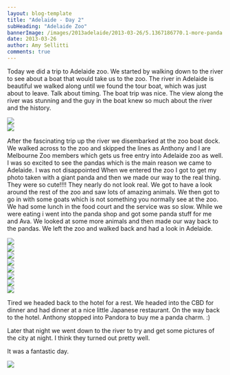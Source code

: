 ```yaml
---
layout: blog-template
title: "Adelaide - Day 2"
subHeading: "Adelaide Zoo"
bannerImage: /images/2013adelaide/2013-03-26/5.1367186770.1-more-panda.jpg_compressed.JPEG
date: 2013-03-26
author: Amy Sellitti
comments: true
---
```

Today we did a trip to Adelaide zoo. We started by walking down to the river to see about a boat that would take us to the zoo. The river in Adelaide is beautiful we walked along until we found the tour boat, which was just about to leave. Talk about timing. The boat trip was nice. The view along the river was stunning and the guy in the boat knew so much about the river and the history. 

<div class="center-image"><img src="/images/2013adelaide/2013-03-26/5.1367186770.the-river.jpg_compressed.JPEG" /></div>
<div class="center-image"><img src="/images/2013adelaide/2013-03-26/5.1367186770.2-on-a-cruise.jpg_compressed.JPEG" /></div>

After the fascinating trip up the river we disembarked at the zoo boat dock. We walked across to the zoo and skipped the lines as Anthony and I are Melbourne Zoo members which gets us free entry into Adelaide zoo as well. I was so excited to see the pandas which is the main reason we came to Adelaide. I was not disappointed When we entered the zoo I got to get my photo taken with a giant panda and then we made our way to the real thing. They were so cute!!!! They nearly do not look real. We got to have a look around the rest of the zoo and saw lots of amazing animals. We then got to go in with some goats which is not something you normally see at the zoo. We had some lunch in the food court and the service was so slow. While we were eating i went into the panda shop and got some panda stuff for me and Ava. We looked at some more animals and then made our way back to the pandas. We left the zoo and walked back and had a look in Adelaide. 

<div class="center-image"><img src="/images/2013adelaide/2013-03-26/5.1367186770.3-panda-edited.jpg_compressed.JPEG" /></div>
<div class="center-image"><img src="/images/2013adelaide/2013-03-26/5.1367186770.me-and-a-panda.jpg_compressed.JPEG" /></div>
<div class="center-image"><img src="/images/2013adelaide/2013-03-26/5.1367186770.feeding-steve.jpg_compressed.JPEG" /></div>
<div class="center-image"><img src="/images/2013adelaide/2013-03-26/5.1367186770.dancing-bird.jpg_compressed.JPEG" /></div>
<div class="center-image"><img src="/images/2013adelaide/2013-03-26/5.1367186770.swimming-steve.jpg_compressed.JPEG" /></div>
<div class="center-image"><img src="/images/2013adelaide/2013-03-26/5.1367186770.goat-on-a-stick.jpg_compressed.JPEG" /></div>
<div class="center-image"><img src="/images/2013adelaide/2013-03-26/5.1367186770.otter.jpg_compressed.JPEG" /></div>
<div class="center-image"><img src="/images/2013adelaide/2013-03-26/5.1367186770.1-more-panda.jpg_compressed.JPEG" /></div>


Tired we  headed back to the hotel for a rest. We headed into the CBD for dinner and had dinner at a nice little Japanese restaurant. On the way back to the hotel. Anthony stopped into Pandora to buy me a panda charm. :)

Later that night we went down to the river to try and get some pictures of the city at night. I think they turned out pretty well.

It was a fantastic day.

<div class="center-image"><img src="/images/2013adelaide/2013-03-26/5.1367186770.adelaide-at-night.jpg_compressed.JPEG" /></div>
